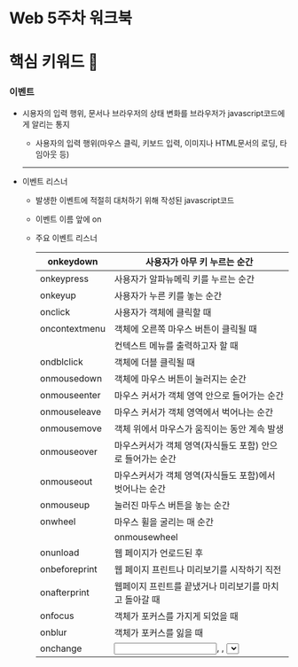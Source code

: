 # Web 5주차 워크북

# 핵심 키워드 🎯

### 이벤트

- 시용자의 입력 행위, 문서나 브라우저의 상태 변화를 브라우저가 javascript코드에게 알리는 통지
    - 사용자의 입력 행위(마우스 클릭, 키보드 입력, 이미지나 HTML문서의 로딩, 타임아웃 등)
    
    ---
    
- 이벤트 리스너
    - 발생한 이벤트에 적절히 대처하기 위해 작성된 javascript코드
    - 이벤트 이름 앞에 on
    - 주요 이벤트 리스너
        
        
        | onkeydown | 사용자가 아무 키 누르는 순간 |
        | --- | --- |
        | onkeypress | 사용자가 알파뉴메릭 키를 누르는 순간 |
        | onkeyup | 사용자가 누른 키를 놓는 순간 |
        | onclick | 사용자가 객체에 클릭할 때 |
        | oncontextmenu | 객체에 오른쪽 마우스 버튼이 클릭될 때 |
        |  | 컨텍스트 메뉴를 출력하고자 할 때 |
        | ondblclick | 객체에 더블 클릭될 때 |
        | onmousedown | 객체에 마우스 버튼이 눌러지는 순간 |
        | onmouseenter | 마우스 커서가 객체 영역 안으로 들어가는 순간 |
        | onmouseleave | 마우스 커서가 객체 영역에서 벅어나는 순간 |
        | onmousemove | 객체 위에서 마우스가 움직이는 동안 계속 발생 |
        | onmouseover | 마우스커서가 객체 영역(자식들도 포함) 안으로 들어가는 순간 |
        | onmouseout | 마우스커서가 객체 영역(자식들도 포함)에서 벗어나는 순간 |
        | onmouseup | 눌러진 마두스 버튼을 놓는 순간 |
        | onwheel | 마우스 휠을 굴리는 매 순간 |
        |  | onmousewheel |
        | onunload | 웹 페이지가 언로드된 후 |
        | onbeforeprint | 웹 페이지 프린트나 미리보기를 시작하기 직전 |
        | onafterprint | 웹페이지 프린트를 끝냈거나 미리보기를 마치고 돌아갈 때 |
        | onfocus | 객체가 포커스를 가지게 되었을 때 |
        | onblur | 객체가 포커스를 잃을 때 |
        | onchange | <input>, <keygen>, <select>, <textarea>의 텍스트나 선택된 내용, 체크 상태 등이 변할 때 |
        | onreset | 사용자가 폼의 reset버튼을 누르거나 javascript코드로 폼을 리셋시켯을 때, 폼의 모든 요소들이 초기 상태로 리셋될 때 |
        | onsearch | <input type=”search”>에 검생 텍스트를 입려가고 <Enter>키를 누를 때 |
        | onselect | <textarea>, <input type=”text|password”>에 입력된 텍스트를 사용자가 선택할 때 |
        |  | 예) 마우스로 긁어 선택하는 경우 |
        | onsubmit | 사용자가 submit버튼을 클릭해 폼을 전송할 때 |
        |  | javascript코드로 form 객체의 submit()메소드를 호출할 때는 이벤트 발생X |
        | onresize | 윈도우, 프레임 혹은 객체의 크기가 변경될 때 |
        | onload | 문서나 이미지의 로딩이 완료된 직후 |
        | onerror | 문서나 이미지, 리소스 로딩 시 오류가 발생할 때 |
        | onabort | 이미지나 문서의 로딩이 중단된 경우 |
    
    ---
    
- 이벤트 리스너 만들기
    - HTML태그내 작성
        - 리스너 코드가 짧은 경우
        
        ```html
        <!--마우스 올리면 orchid색으로 변경-->
        <p **onmouseover**="this.style.backgroundColor='orchid'"
        	onmouseover="this.style.backgroundColor='white'">
        </p>
        ```
        
    - DOM객체의 이벤트 리스너 프로퍼티에 작성
        
        target.*event_name=listener*
        
        - 함수의 이름만 등록해야함
        
        ```jsx
        function over(){
        	...
        }
        
        let $p=document.getElementById("p");
        
        $p**.onmouseover=over;**
        ```
        
    - DOM객체의 addEventListener()메소드 이용
        
        addEventListener(*event_name, listener*[ *, use_capture*])*;*
        
        | event_name | 이벤트 타입을 나타내는 문자열 |
        | --- | --- |
        |  | click, load, keysown 등 |
        | listener | 이벤트 리스너로 등록할 함수 이름 |
        | use_capture, true | 이벤트 흐름 중 캡쳐 단계에서 실행될 리스너(리스너 함수)등록 |
        | use_capture, false | 버블 단계에서 실행될 리스너 등록 |
        |  | 생략가능, 디폴트는 false |
        - removeEventListener()메소드를 이용해 제거 가능
        - 동일한 이벤트 리스너에 여러 함수를 중복해 등록가능
    - 익명함수로 이벤트 리스너 작성
        
        function(){...}
        
        - 함수의 이름 없이 필요한 곳에 함수의 코드를 바로 작성
        - 코드가 짧거나 한곳에서만 사용하는 경우
        
        ```jsx
        p.onmouseover=**function()**{this.style.backgroundColor='orchid';};
        p.addEventListener("mouseover", **function()**{this.style.backgroundColor="orchid";});
        ```
        

---

### 이벤트 객체

- 이벤트에 관련된 다양한 정보를 담음
- 이벤트가 발생→ 이벤트 객체 생성→ 이벤트 리스너에 전달→ 이벤트 처리 후 이벤트 객체 소멸
- 이벤트 리스너의 실행중에는 오직 한 개의 이벤트 객체
- 이벤트 리스너 함수의 첫 번째 매개변수로 전달
1. 이름을 가진 이벤트 리스너 함수일때

```jsx
function f(**e**){
	...
}
obj.onclick=**f**;
```

1. 익명함수일때

```jsx
obj.onclick=**function(e)**{
	...
}
```

1. HTML태그의 리스너

```html
<script>
	function f(e){
		...
	}
...
<button onclick=**"f(event)"**>버튼</button>
<div onclick="alert(event.type)">버튼</div>
```

---

- 이벤트 타겟
    - 이벤트를 유발시킨 객체(태그)
    - 이벤트 객체들의 공통 멤버
        
        
        | type | 현재 발생한 이벤트의 종류를 나타내는 문자열(click, load 등) |
        | --- | --- |
        | target | 이벤트를 발생시킨 객체(DOM객체 or HTML태그) |
        | currentTarget | 현재 이벤트 리스너를 실행시키고 있는 DOM객체 |
        | defaultPrevented | 이벤트의 디폴트 행동이 취소되었는지 나타내는 true/false값 |
        | preventDefault() | 이벤트의 디폴트 행동을 취소시키는 메소드 |
        
        ---
        
    - preventDefault
        1. return false
        
        ```html
        <a href="http://www.naver.com" onclick="**return false**">이동 안되는 링크</a>
        ```
        
        1. .preventDefault()
        
        ```html
        <a href="http://www.naver.com" onclick="event**.preventDefault()**">이동 안되는 링크</a>
        ```
        

---

- 강의 예제
    1. event handler
    
    target.*event_name*=c*all_back_function*
    
    ```jsx
    const $div=document.querySelector('.container');
    const $form=document.querySelector('form');
    const $input=document.querySelector('input');
    const $button=document.querySelector('button');
    ```
    
    ```jsx
    //1. 이벤트 핸들러
    //target.이벤트 이름=콜백함수
    
    **$div.onclick=handleClick;**//괄호 없음
    													//->콜백함수는 클릭이 이루어질때마다 함수를 자동적호출
    function handleClick(){
    	console.log('clicked');
    } 
    ```
    
    ```jsx
    $div.onclick=()=>console.log("clicked");
    $div.onclick=()=>alert("clicked");
    //같은 곳에 효과 -> 최신것으로 덮어씀
    ```
    
    ---
    
    1. addEventListener
    
    target.addEventListener(’*event_name*’, *call_back_function*);
    
    target.addEventListener(’*event_name*’, *function_name*);
    
    ```jsx
    **$div.addEventListener('click',()=>console.log('clicked'));**
    $div.addEventListener('click',()=>alert('clicked'));
    //같은 곳에 효과 -> 모두 적용
    ```
    
    ---
    
    1. removeEventListener
    
    target.removeEventListener(’*event_name*’,*function_name*);
    
    ```jsx
    $div.addEventListener('click',()=>handleClick);
    
    $div.addEventListener('click',()=>alert('clicked'));
    
    function handleClick(){
    	console.log('clicked');
    }
    
    **$div.removeEventListener('click',handleClick);**
    ```
    
    ---
    
    1. event인자
    - 이벤트 함수들은 이벤트에 대한 인자를 받을 수 있음
    
    ```jsx
    $div.addEventListener('click',()=>handleClick);
    ```
    
    ```jsx
    function handleClick(**event**){
    	console.log(event);
    } 
    ```
    
    ```jsx
    //이벤트 대상 태그 출력
    function handleClick(event){
    	console.log(event.target);
    } 
    ```
    
    ```jsx
    //InnerText출력
    function handleClick(event){
    	console.log(event.target.innerText);
    } 
    ```
    
    ---
    
    ```jsx
    $input.addEventListener('change',handleChange);
    ```
    
    ```jsx
    function handleChange(event){
    	console.log(event.target);
    }//다른 곳으로 가져가야 입력깂이 보임
    ```
    
    ```jsx
    function handleChange(event){
    	console.dir(event.target);//객체에 대한 정보확인 가능
    }
    ```
    
    ```jsx
    function handleChange(event){
    	console.log(event.target.value);//input 값 볼 수 있음
    }
    ```
    
    ---
    
    1. .preventDefault()
    - submit→reset됨 방지
    
    ```jsx
    $form.addEventListener('submit',handleSubmit);
    
    function handleSubmit(event){
    	**event.preventDefault();**//reset방지
    	const inputValue=$input.value;//값에 바로 접근해 변수 접근가능
    	console.log(inputValue);
    	$input.value='';//input창 초기화
    	
    }
    ```
    

# 5주차 수업 후기 📢

- 5주차 **수업을 듣고 서로 느낀 점을 이야기해주세요!**
- **핵심 키워드에 대해 완벽하게 이해했는지? 혹시 이해가 안 되는 부분은 뭐였는지?
서로 이야기해주세요!**

# **실습 체크리스트✅**

- [x]  왜 $div.onClick와 같은 방식 대신 addEventListener를 사용하시는지 이해하셨나요?
    
    addEventListener를 사용하면 덮어 써지지않아 동시에 사용가능
    
- [x]  preventDefault()를 사용하는 이유가 무엇인지 이해하셨나요?
    
    특정 이벤트의 디폴트 행동을 취소할 때
    
- [x]  addEventListener를 통해 핸들러 함수를 실행할 때, 파라미터를 넣어주려면 어떻게 해야하는지 조사하고 하단에 코드를 적어주세요.
    
    ```jsx
    $parameter.addEventListener('p',P);
    $parameter.addEventListener('p',()=>P());
    //첫 번째 인자로 해당event
    //두 번째 인자로 이벤트 발생 시 실행될 listener 함수
    
    ~~$parameter.addEventListener('p',P(num));~~
    $parameter.addEventListener('p',(event)=>P(event,'num'));
    ```
    

# !주의사항

1. **과제 피드백 기반 진행입니다** - 한명씩 본인의 **과제를 발표**하는 시간 그리고 해온 **과제에 대한 피드백**을 하는 시간 (ex:전 이렇게 생각해서 이런 부분 다르게 해왔는데 저것도 괜찮은 것 같아요!)이 **무조건 기반**이 되어야 합니다!
2. 부가적으로 **워크북에서 제공되는 키워드 혹은 강의에서 들은 디테일 적인 부분**에서 더 토의해봐도 좋을 것 같습니다

# 논의해보면 좋은 것들 🔥

- addEventListener에 필요한 인자들에 대해 알아보기
- JavaScript 이벤트의 종류에 대해 조사하기